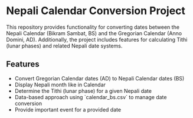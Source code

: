 # Nepali Calendar Conversion Project

This repository provides functionality for converting dates between the Nepali Calendar (Bikram Sambat, BS) and the Gregorian Calendar (Anno Domini, AD). Additionally, the project includes features for calculating Tithi (lunar phases) and related Nepali date systems.

## Features

- Convert Gregorian Calendar dates (AD) to Nepali Calendar dates (BS)
- Display Nepali month like in Calendar 
- Determine the Tithi (lunar phase) for a given Nepali date
- Data-based approach using \`calendar_bs.csv\` to manage date conversion
- Provide important event for a provided date


